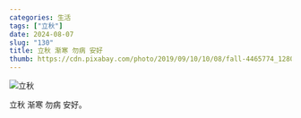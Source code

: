 ```yaml
---
categories: 生活
tags: ["立秋"]
date: 2024-08-07
slug: "130"
title: 立秋 渐寒 勿病 安好
thumb: https://cdn.pixabay.com/photo/2019/09/10/10/08/fall-4465774_1280.jpg
---
```


![立秋](https://cdn.pixabay.com/photo/2019/09/10/10/08/fall-4465774_1280.jpg)

立秋 渐寒 勿病 安好。
